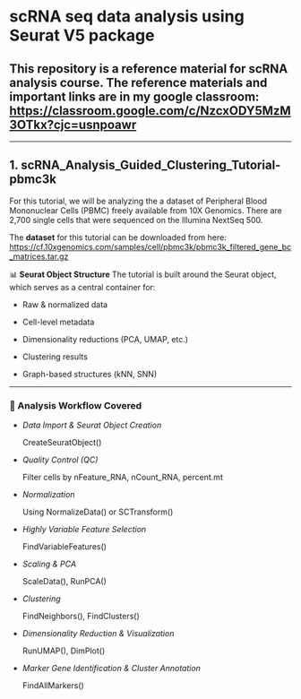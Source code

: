 # scRNA seq data analysis using Seurat V5 package
This repository is a reference material for scRNA analysis course. The reference materials and important links are in my google classroom:
https://classroom.google.com/c/NzcxODY5MzM3OTkx?cjc=usnpoawr
---
---

## 1. scRNA_Analysis_Guided_Clustering_Tutorial-pbmc3k
For this tutorial, we will be analyzing the a dataset of Peripheral Blood Mononuclear Cells (PBMC) freely available from 10X Genomics. There are 2,700 single cells that were sequenced on the Illumina NextSeq 500.

The **dataset** for this tutorial can be downloaded from here:
https://cf.10xgenomics.com/samples/cell/pbmc3k/pbmc3k_filtered_gene_bc_matrices.tar.gz

📊 **Seurat Object Structure**
The tutorial is built around the Seurat object, which serves as a central container for:

- Raw & normalized data

- Cell-level metadata

- Dimensionality reductions (PCA, UMAP, etc.)

- Clustering results

- Graph-based structures (kNN, SNN)
---------------------------------------------------------------------------------------------------------------
 ### 🧪 Analysis Workflow Covered
- *Data Import & Seurat Object Creation*
  
    CreateSeuratObject()

- *Quality Control (QC)*
  
    Filter cells by nFeature_RNA, nCount_RNA, percent.mt

- *Normalization*
  
    Using NormalizeData() or SCTransform()

- *Highly Variable Feature Selection*
  
    FindVariableFeatures()

- *Scaling & PCA*
  
    ScaleData(), RunPCA()

- *Clustering*
  
    FindNeighbors(), FindClusters()

- *Dimensionality Reduction & Visualization*
  
    RunUMAP(), DimPlot()

- *Marker Gene Identification & Cluster Annotation*
  
    FindAllMarkers()

